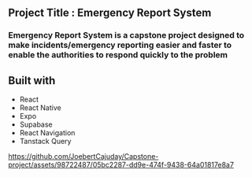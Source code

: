## Project Title : Emergency Report System ##

<h3>Emergency Report System is a capstone project designed to make incidents/emergency reporting easier and faster to enable the authorities to respond quickly to the problem </h3>

## Built with ##

<ul>
    <li>React</li>
    <li>React Native</li>
    <li>Expo</li>
    <li>Supabase</li>
    <li>React Navigation</li>
    <li>Tanstack Query</li>
</ul>



https://github.com/JoebertCajuday/Capstone-project/assets/98722487/05bc2287-dd9e-474f-9438-64a01817e8a7


 
